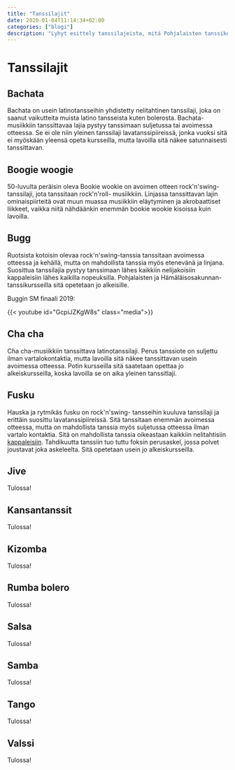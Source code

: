 ```yaml
---
title: "Tanssilajit"
date: 2020-01-04T11:14:34+02:00
categories: ["blogi"]
description: "Lyhyt esittely tanssilajeista, mitä Pohjalaisten tanssikerho opettaa."
---
```

# Tanssilajit

## Bachata
Bachata on usein latinotansseihin yhdistetty nelitahtinen tanssilaji, joka on saanut vaikutteita muista latino tansseista kuten bolerosta. Bachata-musiikkiin tanssittavaa lajia pystyy tanssimaan suljetussa tai avoimessa otteessa. Se ei ole niin yleinen tanssilaji lavatanssipiireissä, jonka vuoksi sitä ei myöskään yleensä opeta kursseilla, mutta lavoilla sitä näkee satunnaisesti tanssittavan.

## Boogie woogie
50-luvulta peräisin oleva Bookie wookie on avoimen otteen rock'n'swing-tanssilaji, jota tanssitaan rock'n'roll- musiikkiin. Linjassa tanssittavan lajin ominaispiirteitä ovat muun muassa musiikkiin eläytyminen ja akrobaattiset liikkeet, vaikka niitä nähdäänkin enemmän bookie wookie kisoissa kuin lavoilla.

## Bugg
Ruotsista kotoisin olevaa rock'n'swing-tanssia tanssitaan avoimessa otteessa ja kehällä, mutta on mahdollista tanssia myös etenevänä ja linjana. Suosittua tanssilajia pystyy tanssimaan lähes kaikkiin nelijakoisiin kappaleisiin lähes kaikilla nopeuksilla. Pohjalaisten ja Hämäläisosakunnan-tanssikursseilla sitä opetetaan jo alkeisille.

Buggin SM finaali 2019:

{{< youtube id="GcpiJZKgW8s" class="media">}}

## Cha cha
Cha cha-musiikkiin tanssittava latinotanssilaji. Perus tanssiote on suljettu ilman vartalokontaktia, mutta lavoilla sitä näkee tanssittavan usein avoimessa otteessa. Potin kursseilla sitä saatetaan opettaa jo alkeiskursseilla, koska lavoilla se on aika yleinen tanssitlaji. 

## Fusku
Hauska ja rytmikäs fusku on rock'n'swing- tansseihin kuuluva tanssilaji ja erittäin suosittu lavatanssipiireissä. Sitä tanssitaan enemmän avoimessa otteessa, mutta on mahdollista tanssia myös suljetussa otteessa ilman vartalo kontaktia. Sitä on mahdollista tanssia oikeastaan kaikkiin nelitahtisiin [kappaleisiin](https://youtube.com). Tahdikuutta tanssiin tuo tuttu foksin perusaskel, jossa polvet joustavat joka askeleelta. Sitä opetetaan usein jo alkeiskursseilla.

## Jive
Tulossa!

## Kansantanssit
Tulossa!

## Kizomba
Tulossa!

## Rumba bolero
Tulossa!

## Salsa
Tulossa!

## Samba
Tulossa!

## Tango
Tulossa!

## Valssi
Tulossa!

<!-- 1) minkälainen tanssi, millä kurssilla opetetaan, kuinka yleinen,  -->
